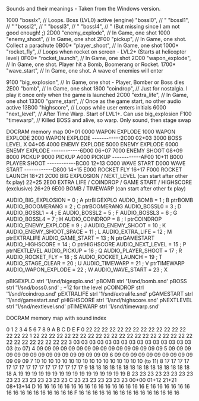 Sounds and their meanings - Taken from the Windows version.

1000	"bosslx",            // Loops.  Boss (LVL0) active (engine)
	"bossl0",            // "
	"bossl1",            // "
	"bossl2",            // "
	"bossl3",            // "
	"bossl4",            // " (But missing since I am not good enough! ;)
2D00	"enemy_explode",     // In Game, one shot
1000	"enemy_shoot",       // In Game, one shot
2F00	"pickup",            // In Game, one shot.  Collect a parachute
0B00*	"player_shoot",      // In Game, one shot
1000*	"rocket_fly",        // Loops when rocket on screen - LVL2+ (Starts at helicopter level)
0F00*	"rocket_launch",     // In Game, one shot
2C00	"wapon_explode",     // In Game, one shot.  Player hit a Bomb, Boomerang or Rocket.
1700*	"wave_start",        // In Game, one shot.  A wave of enemies will enter

9100	"big_explosion",     // In Game, one shot - Player, Bomber or Boss dies
2E00	"bomb",              // In Game, one shot
1800	"coindrop",          // Just for nostalgia.  I play it once only when the game is launched
2C00	"extra_life",        // In Game, one shot
13300	"game_start",        // Once as the game start, no other audio active
13B00	"highscore",         // Loops while user enters initials
6000	"next_level",        // After Time Warp.  Start of LVL1+.  Can use big_explosion
F100	"timewarp",          // Killed BOSS and alive, so warp.  Only sound, then stage swap

DOCRAM memory map
00+01	0000	WAPON EXPLODE
	1000	WAPON EXPLODE
	2000	WAPON EXPLODE
------------2C00
02+03	3000	BOSS LEVEL X
04+05	4000	ENEMY EXPLODE
	5000	ENEMY EXPLODE
	6000	ENEMY EXPLODE
------------6D00
06+07	7000	ENEMY SHOOT
08+09	8000	PICKUP
	9000	PICKUP
	A000	PICKUP
------------AF00
10+11	B000	PLAYER SHOOT
------------BC00
12+13	C000	WAVE START
	D000	WAVE START
------------D800
14+15	E000	ROCKET FLY
16+17	F000	ROCKET LAUNCH
18+21	2C00	BIG EXPLOSION / NEXT_LEVEL (can start after other fx play)
22+25	2E00	EXTRA LIFE / COINDROP / GAME START / HIGHSCORE (exclusive)
26+29	6E00        BOMB / TIMEWARP (can start after other fx play)

AUDIO_BIG_EXPLOSION    	=	0	; A ptrBIGEXPLO
AUDIO_BOMB             	=	1	; B ptrBOMB
AUDIO_BOOOMERANG       	=	2	; C ptrBOOMERANG
AUDIO_BOSSL0           	=	3	; D 
AUDIO_BOSSL1           	=	4	; E 
AUDIO_BOSSL2           	=	5	; F 
AUDIO_BOSSL3           	=	6	; G 
AUDIO_BOSSL4           	=	7	; H 
AUDIO_COINDROP         	=	8	; I ptrCOINDROP
AUDIO_ENEMY_EXPLODE    	=	9	; J 
AUDIO_ENEMY_SHOOT      	=	10	; K 
AUDIO_ENEMY_SHOOT_SPACE	=	11	; L 
AUDIO_EXTRA_LIFE       	=	12	; M ptrEXTRALIFE
AUDIO_GAME_START       	=	13	; N ptrGAMESTART
AUDIO_HIGHSCORE        	=	14	; O ptrHIGHSCORE
AUDIO_NEXT_LEVEL       	=	15	; P ptrNEXTLEVEL
AUDIO_PICKUP           	=	16	; Q 
AUDIO_PLAYER_SHOOT     	=	17	; R 
AUDIO_ROCKET_FLY       	=	18	; S 
AUDIO_ROCKET_LAUNCH    	=	19	; T 
AUDIO_STAGE_CLEAR      	=	20	; U 
AUDIO_TIMEWARP         	=	21	; V ptrTIMEWARP
AUDIO_WAPON_EXPLODE    	=	22	; W 
AUDIO_WAVE_START       	=	23	; X 

pBIGEXPLO	strl	'1/snd/bigexplo.snd'
pBOMB	strl	'1/snd/bomb.snd'
pBOSS	strl	'1/snd/boss0.snd'	; +12 for the level
pCOINDROP	strl	'1/snd/coindrop.snd'
pEXTRALIFE	strl	'1/snd/extralife.snd'
pGAMESTART	strl	'1/snd/gamestart.snd'
pHIGHSCORE	strl	'1/snd/highscore.snd'
pNEXTLEVEL	strl	'1/snd/nextlevel.snd'
pTIMEWARP	strl	'1/snd/timewarp.snd'

DOCRAM memory map with sound index

   0  1  2  3  4  5  6  7  8  9  A  B  C  D  E  F
0 22 22 22 22 22 22 22 22 22 22 22 22 22 22 22 22
1 22 22 22 22 22 22 22 22 22 22 22 22 22 22 22 22
2 22 22 22 22 22 22 22 22 22 22 22 22 
3 03 03 03 03 03 03 03 03 03 03 03 03 03 03 03 03 (to 07)
4 09 09 09 09 09 09 09 09 09 09 09 09 09 09 09 09
5 09 09 09 09 09 09 09 09 09 09 09 09 09 09 09 09
6 09 09 09 09 09 09 09 09 09 09 09 09 09 
7 10 10 10 10 10 10 10 10 10 10 10 10 10 10 10 10 (to 11)
8 17 17 17 17 17 17 17 17 17 17 17 17 17 17 17 17
9 18 18 18 18 18 18 18 18 18 18 18 18 18 18 18 18
A 19 19 19 19 19 19 19 19 19 19 19 19 19 19 19 19
B 23 23 23 23 23 23 23 23 23 23 23 23 23 23 23 23
C 23 23 23 23 23 23 23    00+00 01+12 21+21 08+13+14
D 16 16 16 16 16 16 16 16 16 16 16 16 16 16 16 16
E 16 16 16 16 16 16 16 16 16 16 16 16 16 16 16 16
F 16 16 16 16 16 16 16 16 16 16 16 16 16 16 16
